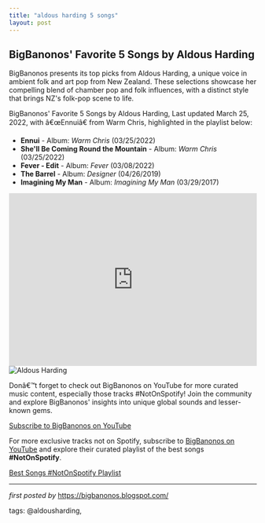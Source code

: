 ```yaml
---
title: "aldous harding 5 songs"
layout: post
---
```

<h2>BigBanonos' Favorite 5 Songs by Aldous Harding</h2> <p>BigBanonos presents its top picks from Aldous Harding, a unique voice in ambient folk and art pop from New Zealand. These selections showcase her compelling blend of chamber pop and folk influences, with a distinct style that brings NZ's folk-pop scene to life.</p> <p>BigBanonos' Favorite 5 Songs by Aldous Harding, Last updated March 25, 2022, with â€œEnnuiâ€ from Warm Chris, highlighted in the playlist below:</p> <ul> <li><strong>Ennui</strong> - Album: <em>Warm Chris</em> (03/25/2022)</li> <li><strong>She'll Be Coming Round the Mountain</strong> - Album: <em>Warm Chris</em> (03/25/2022)</li> <li><strong>Fever - Edit</strong> - Album: <em>Fever</em> (03/08/2022)</li> <li><strong>The Barrel</strong> - Album: <em>Designer</em> (04/26/2019)</li> <li><strong>Imagining My Man</strong> - Album: <em>Imagining My Man</em> (03/29/2017)</li>
</ul> <iframe allow="autoplay; clipboard-write; encrypted-media; fullscreen; picture-in-picture" allowfullscreen="" frameborder="0" height="352" loading="lazy" src="https://open.spotify.com/embed/playlist/20U9eiQtV6L3CQNrWK95BJ?utm_source=generator" width="100%"></iframe> <img alt="Aldous Harding" src="https://i.ytimg.com/vi/QyZeJr5ppm8/hq720.jpg?sqp=-oaymwEhCK4FEIIDSFryq4qpAxMIARUAAAAAGAElAADIQj0AgKJD&rs=AOn4CLBoljT05rFbn1-RQsSteZap5ieaYQ" /> <p>Donâ€™t forget to check out BigBanonos on YouTube for more curated music content, especially those tracks #NotOnSpotify! Join the community and explore BigBanonos' insights into unique global sounds and lesser-known gems.</p> <p><a href="https://www.youtube.com/@BigBanonos" target="_blank">Subscribe to BigBanonos on YouTube</a></p>


<!--Subscribe and Playlist Links-->
<div>
    <p>For more exclusive tracks not on Spotify, subscribe to <a href="https://www.youtube.com/@BigBanonos" target="_blank">BigBanonos on YouTube</a> and explore their curated playlist of the best songs <strong>#NotOnSpotify</strong>.</p>
    <p><a href="https://www.youtube.com/playlist?list=PLtuNtuTatqI0kFahUCbtbfenC_ET5O_tr" target="_blank">Best Songs #NotOnSpotify Playlist<br /></a></p></div>

<hr />

<p><em>first posted by</em> <a href="https://bigbanonos.blogspot.com/" rel="noopener" target="_new">https://bigbanonos.blogspot.com/</a></p>

<p>tags: @aldousharding,</p>
